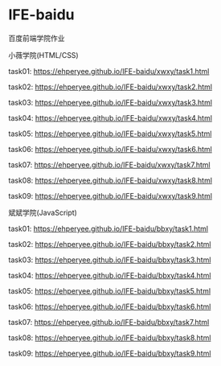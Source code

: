 # IFE-baidu
百度前端学院作业

小薇学院(HTML/CSS)

task01:
https://ehperyee.github.io/IFE-baidu/xwxy/task1.html

task02:
https://ehperyee.github.io/IFE-baidu/xwxy/task2.html

task03:
https://ehperyee.github.io/IFE-baidu/xwxy/task3.html

task04:
https://ehperyee.github.io/IFE-baidu/xwxy/task4.html

task05:
https://ehperyee.github.io/IFE-baidu/xwxy/task5.html

task06:
https://ehperyee.github.io/IFE-baidu/xwxy/task6.html

task07:
https://ehperyee.github.io/IFE-baidu/xwxy/task7.html

task08:
https://ehperyee.github.io/IFE-baidu/xwxy/task8.html

task09:
https://ehperyee.github.io/IFE-baidu/xwxy/task9.html

斌斌学院(JavaScript)

task01:
https://ehperyee.github.io/IFE-baidu/bbxy/task1.html

task02:
https://ehperyee.github.io/IFE-baidu/bbxy/task2.html

task03:
https://ehperyee.github.io/IFE-baidu/bbxy/task3.html

task04:
https://ehperyee.github.io/IFE-baidu/bbxy/task4.html

task05:
https://ehperyee.github.io/IFE-baidu/bbxy/task5.html

task06:
https://ehperyee.github.io/IFE-baidu/bbxy/task6.html

task07:
https://ehperyee.github.io/IFE-baidu/bbxy/task7.html

task08:
https://ehperyee.github.io/IFE-baidu/bbxy/task8.html

task09:
https://ehperyee.github.io/IFE-baidu/bbxy/task9.html
